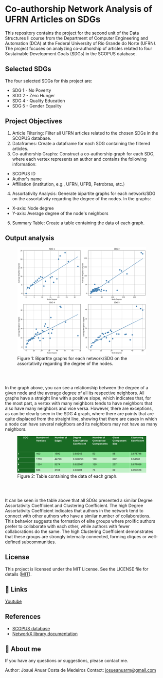 # Co-authorship Network Analysis of UFRN Articles on SDGs

This repository contains the project for the second unit of the Data Structures II course from the Department of Computer Engineering and Automation (DCA) at the Federal University of Rio Grande do Norte (UFRN). The project focuses on analyzing co-authorship of articles related to four Sustainable Development Goals (SDGs) in the SCOPUS database.

## Selected SDGs

The four selected SDGs for this project are:

- SDG 1 - No Poverty
- SDG 2 - Zero Hunger
- SDG 4 - Quality Education
- SDG 5 - Gender Equality
## Project Objectives

1. Article Filtering: Filter all UFRN articles related to the chosen SDGs in the SCOPUS database.
2. Dataframes: Create a dataframe for each SDG containing the filtered articles.
3. Co-authorship Graphs: Construct a co-authorship graph for each SDG, where each vertex represents an author and contains the following information:
- SCOPUS ID
- Author's name
- Affiliation (institution, e.g., UFRN, UFPB, Petrobras, etc.)
4. Assortativity Analysis: Generate bipartite graphs for each network/SDG on the assortativity regarding the degree of the nodes. In the graphs:
- X-axis: Node degree
- Y-axis: Average degree of the node's neighbors
5. Summary Table: Create a table containing the data of each graph.


## Output analysis

<figure>
  <img src="output/graphs.png" alt="Grafico">
  <figcaption>Figure 1: Bipartite graphs for each network/SDG on the assortativity regarding the degree of the nodes.</figcaption>
</figure>
<br>
<br>

In the graph above, you can see a relationship between the degree of a given node and the average degree of all its respective neighbors. All graphs have a straight line with a positive slope, which indicates that, for the most part, a vertex with many neighbors tends to have neighbors that also have many neighbors and vice versa. However, there are exceptions, as can be clearly seen in the SDG 4 graph, where there are points that are quite displaced from the straight line, showing that there are cases in which a node can have several neighbors and its neighbors may not have as many neighbors.

<figure>
  <img src="output/table.png" alt="Tabela">
  <figcaption>Figure 2: Table containing the data of each graph.</figcaption>
</figure>
<br>
<br>


It can be seen in the table above that all SDGs presented a similar Degree Assortativity Coefficient and Clustering Coefficient. The high Degree Assortativity Coefficient indicates that authors in the network tend to connect with other authors who have a similar number of collaborations. This behavior suggests the formation of elite groups where prolific authors prefer to collaborate with each other, while authors with fewer collaborations do the same. The high Clustering Coefficient demonstrates that these groups are strongly internally connected, forming cliques or well-defined subcommunities.



## License
This project is licensed under the MIT License. See the LICENSE file for details ([MIT](https://choosealicense.com/licenses/mit/)).


## 🔗 Links
[Youtube](https://youtu.be/07xsPyynySI)



## References

 - [SCOPUS database](https://www.scopus.com/search/form.uri?display=basic#basic)
 - [NetworkX library documentation](https://networkx.org/)
 

## 🚀 About me
If you have any questions or suggestions, please contact me.

Author: Josué Anuar Costa de Medeiros
Contact: josueanuarm@gmail.com
